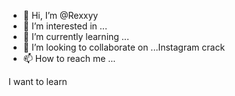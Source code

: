 - 👋 Hi, I’m @Rexxyy
- 👀 I’m interested in ...
- 🌱 I’m currently learning ...
- 💞️ I’m looking to collaborate on ...Instagram crack
- 📫 How to reach me ...

<!---
Rexxyy/Rexxyy is a ✨ special ✨ repository because its `README.md` (this file) appears on your GitHub profile.
You can click the Preview link to take a look at your changes.
--->
 I want to learn
